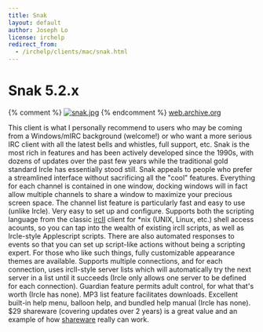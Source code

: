 ```yaml
---
title: Snak
layout: default
author: Joseph Lo
license: irchelp
redirect_from:
  - /irchelp/clients/mac/snak.html
---
```


# Snak 5.2.x

{% comment %}
[![snak.jpg](/media/snak.jpg)](http://www.snak.com/Snak.html)
{% endcomment %}
[web.archive.org](https://web.archive.org/web/20200223132337/http://snak.com/index.html)

This client is what I personally recommend to users who may be coming from a
Windows/mIRC background (welcome!) or who want a more serious IRC client with
all the latest bells and whistles, full support, etc.
Snak is the most rich in features and has been actively developed since the
1990s, with dozens of updates over the past few years while the traditional
gold standard Ircle has essentially stood still. Snak appeals to people who
prefer a streamlined interface without sacrificing all the "cool" features.
Everything for each channel is contained in one window, docking windows will in
fact allow multiple channels to share a window to maximize your precious screen
space.
The channel list feature is particularly fast and easy to use (unlike Ircle).
Very easy to set up and configure. Supports both the scripting language from
the classic [ircII](/irchelp/ircii/) client for \*nix (UNIX, Linux, etc.) shell
access acounts, so you can tap into the wealth of existing ircII scripts, as
well as Ircle-style Applescript scripts.
There are also automated responses to events so that you can set up script-like
actions without being a scripting expert.
For those who like such things, fully customizable appearance themes
are available.
Supports multiple connections, and for each connection, uses ircII-style server
lists which will automatically try the next server in a list until it succeeds
(Ircle only allows one server to be defined for each connection).
Guardian feature permits adult control, for what that's worth
(Ircle has none).
MP3 list feature facilitates downloads.
Excellent built-in help menu, balloon help, and bundled help manual (Ircle has
        none). $29 shareware (covering updates over 2 years) is a great value
and an example of how [shareware](../misc/shareware.html) really can work.
